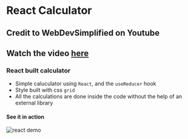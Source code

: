 # React Calculator

## Credit to WebDevSimplified on Youtube
## Watch the video [here](https://www.youtube.com/watch?v=DgRrrOt0Vr8)

### React built calculator
- Simple caluculator using `React`, and the `useReducer` hook
- Style built with css `grid`
- All the calculations are done inside the code without the help of an external library

#### See it in action 
![react demo](./src/reactcalcdemo.gif)